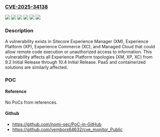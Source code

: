 ### [CVE-2025-34138](https://cve.mitre.org/cgi-bin/cvename.cgi?name=CVE-2025-34138)
![](https://img.shields.io/static/v1?label=Product&message=Experience%20Commerce%20(XC)&color=blue)
![](https://img.shields.io/static/v1?label=Product&message=Experience%20Manager%20(XM)&color=blue)
![](https://img.shields.io/static/v1?label=Product&message=Experience%20Platform%20(XP)&color=blue)
![](https://img.shields.io/static/v1?label=Product&message=Managed%20Cloud&color=blue)
![](https://img.shields.io/static/v1?label=Version&message=9.2%20Initial%20Release%20&color=brightgreen)
![](https://img.shields.io/static/v1?label=Vulnerability&message=n%2Fa&color=blue)

### Description

A vulnerability exists in Sitecore Experience Manager (XM), Experience Platform (XP), Experience Commerce (XC), and Managed Cloud that could allow remote code execution or unauthorized access to information. This vulnerability affects all Experience Platform topologies (XM, XP, XC) from 9.2 Initial Release through 10.4 Initial Release. PaaS and containerized solutions are similarly affected.

### POC

#### Reference
No PoCs from references.

#### Github
- https://github.com/nomi-sec/PoC-in-GitHub
- https://github.com/yembors64632/cve_monitor_Public

